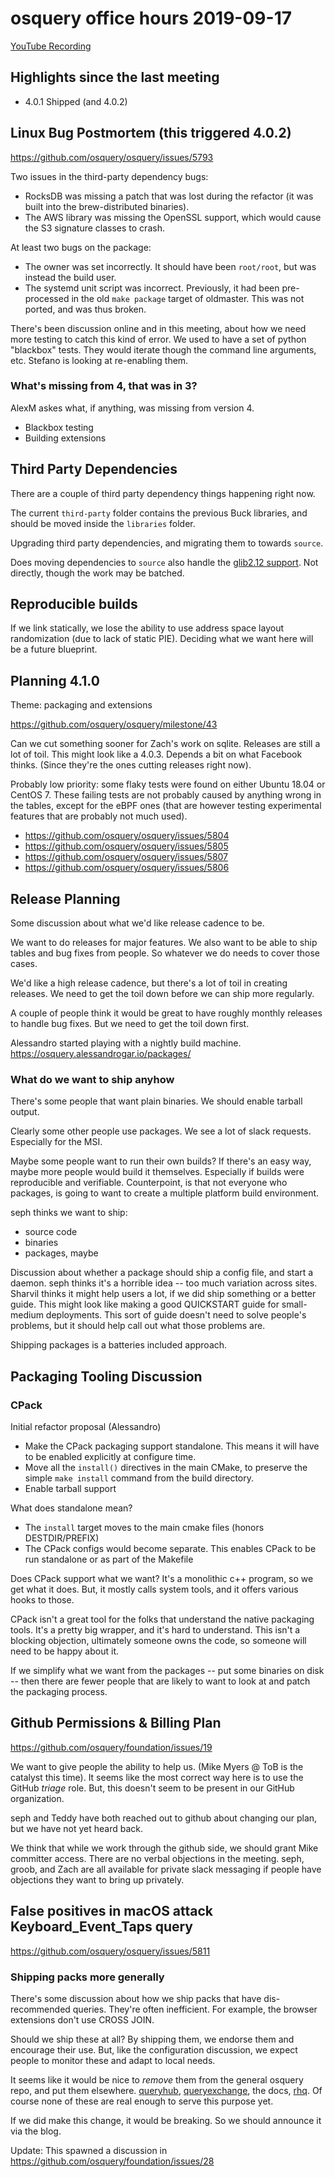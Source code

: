 # osquery office hours 2019-09-17

[YouTube Recording](https://www.youtube.com/watch?v=GStkartir-Q)

## Highlights since the last meeting

* 4.0.1 Shipped (and 4.0.2)

## Linux Bug Postmortem (this triggered 4.0.2)

https://github.com/osquery/osquery/issues/5793

Two issues in the third-party dependency bugs:
- RocksDB was missing a patch that was lost during the refactor (it
  was built into the brew-distributed binaries).
- The AWS library was missing the OpenSSL support, which would cause
  the S3 signature classes to crash.

At least two bugs on the package:
- The owner was set incorrectly. It should have been `root/root`, but
  was instead the build user.
- The systemd unit script was incorrect. Previously, it had been
  pre-processed in the old `make package` target of oldmaster. This
  was not ported, and was thus broken.

There's been discussion online and in this meeting, about how we need
more testing to catch this kind of error. We used to have a set of
python "blackbox" tests. They would iterate though the command line
arguments, etc. Stefano is looking at re-enabling them.

### What's missing from 4, that was in 3?

AlexM askes what, if anything, was missing from version 4.

- Blackbox testing
- Building extensions

## Third Party Dependencies

There are a couple of third party dependency things happening right now.

The current `third-party` folder contains the previous Buck libraries,
and should be moved inside the `libraries` folder.

Upgrading third party dependencies, and migrating them to towards
`source`.

Does moving dependencies to `source` also handle the [glib2.12
support](https://github.com/osquery/osquery/issues/5745). Not
directly, though the work may be batched.

## Reproducible builds

If we link statically, we lose the ability to use address space
layout randomization (due to lack of static PIE).
Deciding what we want here will be a future blueprint.

## Planning 4.1.0

Theme: packaging and extensions

https://github.com/osquery/osquery/milestone/43

Can we cut something sooner for Zach's work on sqlite. Releases are
still a lot of toil. This might look like a 4.0.3. Depends a bit on
what Facebook thinks. (Since they're the ones cutting releases right
now).

Probably low priority: some flaky tests were found on either Ubuntu
18.04 or CentOS 7. These failing tests are not probably caused by
anything wrong in the tables, except for the eBPF ones (that are
however testing experimental features that are probably not much
used).

- https://github.com/osquery/osquery/issues/5804
- https://github.com/osquery/osquery/issues/5805
- https://github.com/osquery/osquery/issues/5807
- https://github.com/osquery/osquery/issues/5806

## Release Planning

Some discussion about what we'd like release cadence to be.

We want to do releases for major features. We also want to be able to
ship tables and bug fixes from people. So whatever we do needs to
cover those cases.

We'd like a high release cadence, but there's a lot of toil in
creating releases. We need to get the toil down before we can ship
more regularly.

A couple of people think it would be great to have roughly monthly
releases to handle bug fixes. But we need to get the toil down first.

Alessandro started playing with a nightly build
machine. https://osquery.alessandrogar.io/packages/

### What do we want to ship anyhow

There's some people that want plain binaries. We should enable tarball
output.

Clearly some other people use packages. We see a lot of slack
requests. Especially for the MSI.

Maybe some people want to run their own builds? If there's an easy
way, maybe more people would build it themselves. Especially if builds
were reproducible and verifiable. Counterpoint, is that not everyone
who packages, is going to want to create a multiple platform build
environment.

seph thinks we want to ship:
- source code
- binaries
- packages, maybe

Discussion about whether a package should ship a config file, and
start a daemon. seph thinks it's a horrible idea -- too much variation
across sites. Sharvil thinks it might help users a lot, if we did ship
something or a better guide. This might look like making a good
QUICKSTART guide for small-medium deployments. This sort of guide
doesn't need to solve people's problems, but it should help call out
what those problems are.

Shipping packages is a batteries included approach.

## Packaging Tooling Discussion

### CPack

Initial refactor proposal (Alessandro)
- Make the CPack packaging support standalone. This means it will have
  to be enabled explicitly at configure time.
- Move all the `install()` directives in the main CMake, to preserve
  the simple `make install` command from the build directory.
- Enable tarball support

What does standalone mean?
- The `install` target moves to the main cmake files (honors
  DESTDIR/PREFIX)
- The CPack configs would become separate. This enables CPack to be
  run standalone or as part of the Makefile

Does CPack support what we want? It's a monolithic c++ program, so we
get what it does. But, it mostly calls system tools, and it offers
various hooks to those.

CPack isn't a great tool for the folks that understand the native
packaging tools. It's a pretty big wrapper, and it's hard to
understand. This isn't a blocking objection, ultimately someone owns
the code, so someone will need to be happy about it.

If we simplify what we want from the packages -- put some binaries on
disk -- then there are fewer people that are likely to want to look at
and patch the packaging process.

## Github Permissions & Billing Plan

https://github.com/osquery/foundation/issues/19

We want to give people the ability to help us. (Mike Myers @ ToB is
the catalyst this time). It seems like the most correct way here is to
use the GitHub _triage_ role. But, this doesn't seem to be present in
our GitHub organization.

seph and Teddy have both reached out to github about changing our
plan, but we have not yet heard back.

We think that while we work through the github side, we should grant
Mike committer access. There are no verbal objections in the
meeting. seph, groob, and Zach are all available for private slack
messaging if people have objections they want to bring up privately.

## False positives in macOS attack Keyboard_Event_Taps query

https://github.com/osquery/osquery/issues/5811

### Shipping packs more generally

There's some discussion about how we ship packs that have
dis-recommended queries. They're often inefficient. For example, the
browser extensions don't use CROSS JOIN.

Should we ship these at all? By shipping them, we endorse them and
encourage their use. But, like the configuration discussion, we expect
people to monitor these and adapt to local needs.

It seems like it would be nice to _remove_ them from the general
osquery repo, and put them
elsewhere. [queryhub](https://github.com/osquery/queryhub),
[queryexchange](https://community.carbonblack.com/t5/Query-Exchange/idb-p/query_exchange?utm_source=social&utm_medium=social&utm_campaign=none&utm_term=none&utm_content=site),
the docs, [rhq](https://rhq.reconinfosec.com). Of course none of these
are real enough to serve this purpose yet.

If we did make this change, it would be breaking. So we should announce it via the blog.

Update: This spawned a discussion in https://github.com/osquery/foundation/issues/28
